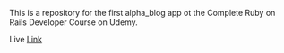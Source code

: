 This is a repository for the first alpha_blog app ot the  Complete Ruby on Rails Developer Course on Udemy.

Live [Link](https://alpha-blog-sidney.herokuapp.com/)